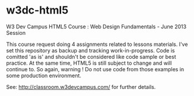 w3dc-html5
==========
W3 Dev Campus HTML5 Course : Web Design Fundamentals - June 2013 Session

This course request doing 4 assignments related to lessons materials. I've set this repository as backup and tracking work-in-progress. Code is comitted 'as is' and shouldn't be considered like code sample or best practice. At the same time, HTML5 is still subject to change and will continue to. So again, warning ! Do not use code from those examples in some production environment.

See: http://classroom.w3devcampus.com/ for further details.